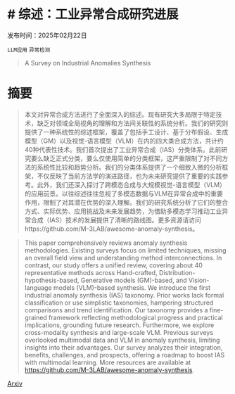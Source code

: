 # # 综述：工业异常合成研究进展

发布时间：2025年02月22日

`LLM应用` `异常检测`

> A Survey on Industrial Anomalies Synthesis

# 摘要

> 本文对异常合成方法进行了全面深入的综述。现有研究大多局限于特定技术，缺乏对领域全局视角的理解和方法间关联性的系统分析。我们的研究则提供了一种系统性的综述框架，覆盖了包括手工设计、基于分布假设、生成模型（GM）以及视觉-语言模型（VLM）在内的四大类合成方法，共计约40种代表性技术。我们首次提出了工业异常合成（IAS）分类体系。此前研究要么缺乏正式分类，要么仅使用简单的分类框架，这严重限制了对不同方法的系统性比较和趋势分析。我们的分类体系提供了一个细致入微的分析框架，不仅反映了当前方法学的演进路径，也为未来研究提供了重要的实践参考。此外，我们还深入探讨了跨模态合成与大规模视觉-语言模型（VLM）的应用前景。以往综述往往忽视了多模态数据与VLM在异常合成中的重要作用，限制了对其潜在优势的深入理解。我们的研究系统分析了它们的整合方式、实际优势、应用挑战及未来发展趋势，为借助多模态学习推动工业异常合成（IAS）技术的发展提供了清晰的路线图。更多资源请访问https://github.com/M-3LAB/awesome-anomaly-synthesis。

> This paper comprehensively reviews anomaly synthesis methodologies. Existing surveys focus on limited techniques, missing an overall field view and understanding method interconnections. In contrast, our study offers a unified review, covering about 40 representative methods across Hand-crafted, Distribution-hypothesis-based, Generative models (GM)-based, and Vision-language models (VLM)-based synthesis. We introduce the first industrial anomaly synthesis (IAS) taxonomy. Prior works lack formal classification or use simplistic taxonomies, hampering structured comparisons and trend identification. Our taxonomy provides a fine-grained framework reflecting methodological progress and practical implications, grounding future research. Furthermore, we explore cross-modality synthesis and large-scale VLM. Previous surveys overlooked multimodal data and VLM in anomaly synthesis, limiting insights into their advantages. Our survey analyzes their integration, benefits, challenges, and prospects, offering a roadmap to boost IAS with multimodal learning. More resources are available at https://github.com/M-3LAB/awesome-anomaly-synthesis.

[Arxiv](https://arxiv.org/abs/2502.16412)